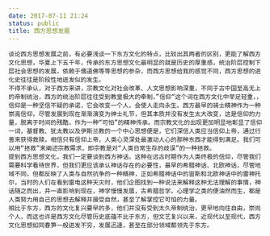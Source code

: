 ```yaml
---
date: 2017-07-11 21:24
status: public
title: 西方思想发展
---
```



	谈论西方思想发展之前，有必要浅谈一下东方文化的特点，比较出其两者的区别，更能了解西方文化思想，华夏上下五千年，传承的东方思想文化最明显的就是历史的厚重感，统治阶层控制下层社会思想的发展，依赖于儒道佛等等思想的参杂，而西方思想给我的感觉不同，西方思想的进化史往往是阶段性地迸发似的发生。
	不得不承认，对于西方来讲，宗教文化对社会改革、人文思想影响深重，不同于古中国至高无上的帝制统治，西方的统治阶层往往受到教皇极大的牵制，”信仰“这个词在西方文化中举足轻重，，信仰是一种坚信不疑的承诺，它会改变一个人，会使人走向永生。西方最早的骑士精神作为一种崇高信仰，尽管发展到现在渐渐演变为绅士礼节，但其本质并没有发生太大改变，这是信仰的力量，脱离于时间的残酷，作为一种“可怕”的精神传承。而宗教文化的出现更加明显地彰显了信仰一词，基督教、犹太教以及伊斯兰教的一个中心思想便是，它们深信人类应当信仰上帝，通过行善来获得救赎，相信只有信仰上帝，人类心灵深处最激动人心的那种东西才能得到满足。我们可以用“拯救”来阐述宗教需求，即宗教是对“人类日常生存的歧误”的一种拯救。
	提到西方思想文化，我们一定要谈到西方神话，这种在远古时期作为人类终极的信仰，尽管我们需要科学看待世界，但我们更应该承认神话存在的必要性，最早的希腊神话、北欧神话，尽管地域不同，但都反映了人类与自然抗争的一种精神，正如希腊神话中的宙斯和北欧神话中的雷神托尔，当时的人们在看到雷电这种天灾时，他们企图找到一种说法来解释这种无法理解的事情，神话随之而出，并一直影响到现在，神学慢慢发展，古希腊哲学，心理学之类的便油然而生，都是人类努力用自己的思想去解释并接受自然，甚至了解掌控它可怕的力量。
	相比于东方，西方的文化复兴要早的多，他们并没有受到太久帝制统治，更早地向往自由，崇尚个人，而这也许是西方文化尽管历史底蕴不比于东方，但文艺复兴以来，近现代以至现代，西方文化思想如同春笋一般迸发不穷，发展迅速，甚至在部分领域都领先于东方。
